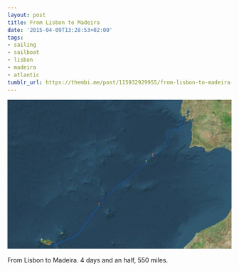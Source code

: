 ```yaml
---
layout: post
title: From Lisbon to Madeira
date: '2015-04-09T13:28:53+02:00'
tags:
- sailing
- sailboat
- lisbon
- madeira
- atlantic
tumblr_url: https://thembi.me/post/115932929955/from-lisbon-to-madeira-4-days-and-an-half-550
---
```

 ![](/files/tumblr_nmjek5P0OV1tq106bo1_640.jpg)  

From Lisbon to Madeira. 4 days and an half, 550 miles.

